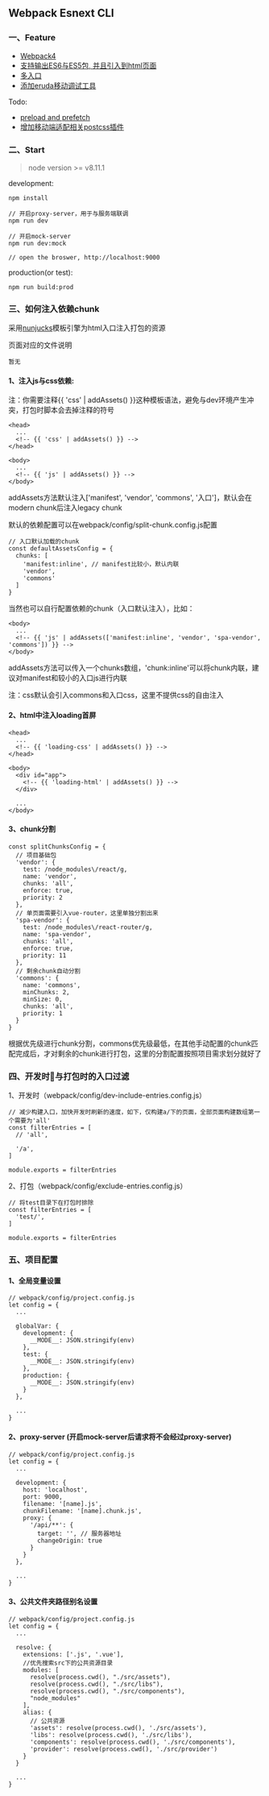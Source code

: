 ## Webpack Esnext CLI

### 一、Feature

- [Webpack4](https://webpack.github.io)
- [支持输出ES6与ES5包, 并且引入到html页面](https://philipwalton.com/articles/deploying-es2015-code-in-production-today/)
- [多入口]()
- [添加eruda移动调试工具](https://github.com/liriliri/eruda)

Todo:
- [preload and prefetch]()
- [增加移动端适配相关postcss插件]()

### 二、Start

> node version >= v8.11.1

development:
```
npm install

// 开启proxy-server，用于与服务端联调
npm run dev 

// 开启mock-server
npm run dev:mock

// open the broswer, http://localhost:9000
```

production(or test):
```
npm run build:prod
```

### 三、如何注入依赖chunk

采用[nunjucks](https://mozilla.github.io/nunjucks/cn/getting-started.html)模板引擎为html入口注入打包的资源

页面对应的文件说明
```
暂无
```

#### 1、注入js与css依赖:

注：你需要注释{{ 'css' | addAssets() }}这种模板语法，避免与dev环境产生冲突，打包时脚本会去掉注释的符号
```
<head>
  ...
  <!-- {{ 'css' | addAssets() }} -->
</head>

<body>
  ...
  <!-- {{ 'js' | addAssets() }} -->
</body>
```

addAssets方法默认注入['manifest', 'vendor', 'commons', '入口']，默认会在modern chunk后注入legacy chunk

默认的依赖配置可以在webpack/config/split-chunk.config.js配置
```
// 入口默认加载的chunk
const defaultAssetsConfig = {
  chunks: [
    'manifest:inline', // manifest比较小，默认内联
    'vendor', 
    'commons'
  ]
}
```

当然也可以自行配置依赖的chunk（入口默认注入），比如：
```
<body>
  ...
  <!-- {{ 'js' | addAssets(['manifest:inline', 'vendor', 'spa-vendor', 'commons']) }} -->
</body>
```
addAssets方法可以传入一个chunks数组，'chunk:inline'可以将chunk内联，建议对manifest和较小的入口js进行内联

注：css默认会引入commons和入口css，这里不提供css的自由注入

#### 2、html中注入loading首屏
```
<head>
  ...
  <!-- {{ 'loading-css' | addAssets() }} -->
</head>

<body>
  <div id="app">
    <!-- {{ 'loading-html' | addAssets() }} -->
  </div>

  ...
</body>
```

#### 3、chunk分割
```
const splitChunksConfig = {
  // 项目基础包
  'vendor': {
    test: /node_modules\/react/g,
    name: 'vendor',
    chunks: 'all',
    enforce: true,
    priority: 2
  },
  // 单页面需要引入vue-router，这里单独分割出来
  'spa-vendor': {
    test: /node_modules\/react-router/g,
    name: 'spa-vendor',
    chunks: 'all',
    enforce: true, 
    priority: 11
  },
  // 剩余chunk自动分割
  'commons': {
    name: 'commons',
    minChunks: 2,
    minSize: 0,
    chunks: 'all',
    priority: 1
  }
}
```
根据优先级进行chunk分割，commons优先级最低，在其他手动配置的chunk匹配完成后，才对剩余的chunk进行打包，这里的分割配置按照项目需求划分就好了

### 四、开发时与打包时的入口过滤
1、开发时（webpack/config/dev-include-entries.config.js）
```
// 减少构建入口，加快开发时刷新的速度，如下，仅构建a/下的页面，全部页面构建数组第一个需要为'all'
const filterEntries = [
  // 'all',

  '/a',
]

module.exports = filterEntries
```

2、打包（webpack/config/exclude-entries.config.js）
```
// 将test目录下在打包时排除 
const filterEntries = [
  'test/',
]

module.exports = filterEntries
```

### 五、项目配置

#### 1、全局变量设置

```
// webpack/config/project.config.js
let config = {
  ...

  globalVar: {
    development: {
      __MODE__: JSON.stringify(env)
    },
    test: {
      __MODE__: JSON.stringify(env)
    },
    production: {
      __MODE__: JSON.stringify(env)
    }
  },

  ...
}
```

#### 2、proxy-server (开启mock-server后请求将不会经过proxy-server)
```
// webpack/config/project.config.js
let config = {
  ... 

  development: {
    host: 'localhost',
    port: 9000,
    filename: '[name].js',
    chunkFilename: '[name].chunk.js',
    proxy: {
      '/api/**': {
        target: '', // 服务器地址
        changeOrigin: true
      }
    }
  },

  ...
}
```

#### 3、公共文件夹路径别名设置
```
// webpack/config/project.config.js
let config = {
  ...

  resolve: {
    extensions: ['.js', '.vue'],
    //优先搜索src下的公共资源目录
    modules: [
      resolve(process.cwd(), "./src/assets"),
      resolve(process.cwd(), "./src/libs"),
      resolve(process.cwd(), "./src/components"),
      "node_modules"
    ],
    alias: {
      // 公共资源
      'assets': resolve(process.cwd(), './src/assets'),
      'libs': resolve(process.cwd(), './src/libs'),
      'components': resolve(process.cwd(), './src/components'),
      'provider': resolve(process.cwd(), './src/provider')
    }
  }

  ...
}
```

  
